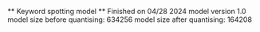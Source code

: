 ** Keyword spotting model **
Finished on 04/28 2024
model version 1.0
model size before quantising: 634256
model size after quantising: 164208
